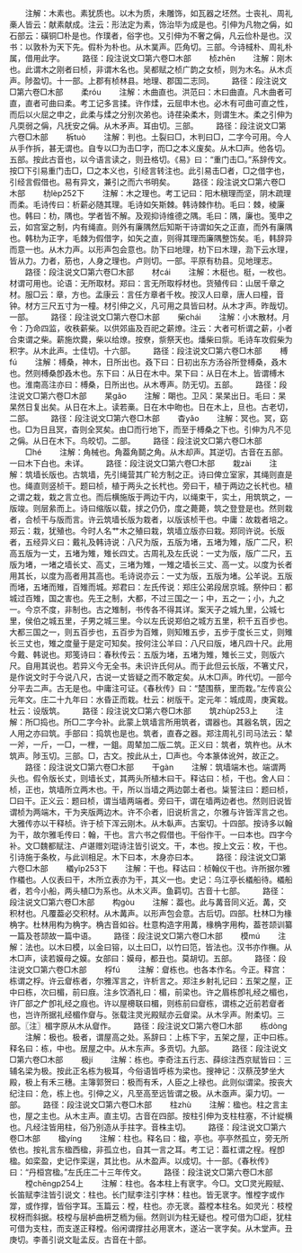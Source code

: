 <!-- { "loadSidebar": true } -->
　　注解：木素也。素犹质也。以木为质，未雕饰，如瓦器之坯然。士丧礼、周礼槀人皆云：献素献成。注云：形法定为素，饰治毕为成是也。引伸为凡物之偁，如石部云：磺铜□朴是也。作璞者，俗字也。又引伸为不奢之偁，凡云俭朴是也。汉书：以敦朴为天下先。假朴为朴也。从木菐声。匹角切。三部。今诗棫朴、周礼朴属，借用此字。
　　路径：段注说文□第六卷□木部
　　桢zhēn
　　注解：刚木也。此谓木之刚者曰桢，非谓木名也。吴都赋之桢广韵之女桢，则为木名。从木贞声。陟盈切。十一部。上郡有桢林县。地理、郡国二志同。
　　路径：段注说文□第六卷□木部
　　柔róu
　　注解：木曲直也。洪范曰：木曰曲直。凡木曲者可直，直者可曲曰柔。考工记多言揉。许作煣，云屈申木也。必木有可曲可直之性，而后以火屈之申之，此柔与煣之分别次弟也。诗荏染柔木，则谓生木。柔之引伸为凡耎弱之偁，凡抚安之偁。从木矛声。耳由切。三部。
　　路径：段注说文□第六卷□木部
　　柝tuò
　　注解：判也。土裂曰□，木判曰□，二字今可用。今人从手作拆，甚无谓也。自专以□为击□字，而□之本义废矣。从木□声。他各切。五部。按此古音也，以今语言读之，则丑格切。《易》曰：“重门击□。”系辞传文。按□下引易重门击□，□之本义也，引经言转注也。此引易击□者，□之借字也，引经言假借也。易有异文，兼引之而六书明矣。
　　路径：段注说文□第六卷□木部
　　朸lèp252下
　　注解：木之理也。考工记曰：阳木稹理而坚，阴木疏理而柔。毛诗传曰：析薪必随其理。毛诗如矢斯棘。韩诗棘作朸。毛曰：棘，棱廉也。韩曰：朸，隅也。学者皆不解。及观抑诗维德之隅。毛曰：隅，廉也。笺申之云，如宫室之制，内有绳直。则外有廉隅然后知斯干诗谓如矢之正直，而外有廉隅也。韩朸为正字，毛棘为假借字，如矢之直，则得其理而廉隅整饬矣。毛，韩辞异而意一也。从木力声。以形声包会意也。阞下曰地理，朸下曰木理，泐下云水理，皆从力。力者，筋也，人身之理也。卢则切。一部。平原有朸县。见地理志。
　　路径：段注说文□第六卷□木部
　　材cái
　　注解：木梃也。梃，一枚也。材谓可用也。论语：无所取材。郑曰：言无所取桴材也。货殖传曰：山居千章之材。服□云：章，方也。孟康云：言任方章者千枚。按汉人曰章，唐人曰橦，音钟。材方三尺五寸为一橦。材引伸之义，凡可用之具皆曰材。从木才声。昨哉切。一部。
　　路径：段注说文□第六卷□木部
　　柴chái
　　注解：小木散材。月令：乃命四监，收秩薪柴。以供郊庙及百祀之薪燎。注云：大者可析谓之薪，小者合束谓之柴。薪施炊爨，柴以给燎。按尞，祡祭天也。燔柴曰祡。毛诗车攻假柴为积字。从木此声。士佳切。十六部。
　　路径：段注说文□第六卷□木部
　　榑fú
　　注解：榑桑，神木，日所出也。叒下曰：日初出东方汤谷所登榑桑，叒木也。然则榑桑卽叒木也。东下曰：从日在木中。杲下曰：从日在木上。皆谓榑木也。淮南高注亦曰：榑桑，日所出也。从木尃声。防无切。五部。
　　路径：段注说文□第六卷□木部
　　杲ɡǎo
　　注解：朙也。卫风：杲杲出日。毛曰：杲杲然日复出矣。从日在木上。读若槀。日在木中昒也。日在木上，旦也。古老切，二部。
　　路径：段注说文□第六卷□木部
　　杳yǎo
　　注解：冥也。冥，窈也。□为日且冥，杳则全冥矣。由□而行地下，而至于榑桑之下也。引伸为凡不见之偁。从日在木下。鸟皎切。二部。
　　路径：段注说文□第六卷□木部
　　□hé
　　注解：角械也。角葢角鬬之角。从木却声。其逆切。古音在五部。一曰木下白也。未详。
　　路径：段注说文□第六卷□木部
　　栽zài
　　注解：筑墙长版也。古筑墙，先引绳营其广轮方制之正。诗曰俾立室家，其绳则直是也。绳直则竖桢干。题曰桢，植于两头之长杙也。旁曰干，植于两边之长杙也。植之谓之栽，栽之言立也。而后横施版于两边干内，以绳束干，实土，用筑筑之，一版竣。则层絫而上。诗曰缩版以载，捄之仍仍，度之薨薨，筑之登登是也。然则栽者，合桢干与版而言。许云筑墙长版为栽者，以版该桢干也。中庸：故栽者培之。郑云：栽，犹殖也。今时人名艹木之殖曰栽，筑墙立版亦曰栽。郑同许说。长版者，五经异义曰：戴礼及韩诗说：八尺为版，五版为堵，五堵为雉，版广二尺，积高五版为一丈，五堵为雉，雉长四丈。古周礼及左氏说：一丈为版，版广二尺，五版为堵，一堵之墙长丈、高丈，三堵为雉，一雉之墙长三丈、高一丈。以度为长者用其长，以度为高者用其高也。毛诗说亦云：一丈为版，五版为堵。公羊说。五版而堵，五堵而雉，百雉而城。郑君曰：左氏传说：郑庄公弟段居京城。祭仲曰：都城过百雉，国之害也。先王之制，大都，不过三国之一；中，五之一；小，九之一。今京不度，非制也。古之雉制，书传各不得其详。案天子之城九里，公城七里，侯伯之城五里，子男之城三里。今以左氏说郑伯之城方五里，积千五百步也。大都三国之一，则五百步也，五百步为百雉，则知雉五步，五步于度长三丈，则雉长三丈也，雉之度量于是定可知矣。按何注公羊曰：八尺曰版，堵凡四十尺。此用今戴、韩说也。郑笺诗曰：春秋传云：五版为堵，五堵为雉，雉长三丈，则版六尺。自用其说也。若异义今无全书。未识许氏何从。而于此但云长版，不箸丈尺，是作说文时于今说八尺，古说一丈皆疑之而不敢定矣。从木□声。昨代切。一部今分平去二声。古无是也。中庸注可证。《春秋传》曰：“楚围蔡，里而栽。”左传哀公元年文。庄二十九年曰：水昏正而栽。杜云：树版干。定元年：城成周，庚寅栽。杜云：设版筑。
　　路径：段注说文□第六卷□木部
　　筑zhùp253上
　　注解：所□捣也。所□二字今补。此蒙上筑墙言所用筑者，谓器也。其器名筑，因之人用之亦曰筑。手部曰：捣筑也是也。筑者，直舂之器。郑注周礼引司马法云：辇一斧，一斤，一□，一梩，一鉏。周辇加二版二筑。正义曰：筑者，筑杵也。从木筑声。陟玉切。三部。□，古文。按此从土，□声也。今本篆体讹舛，故正之。
　　路径：段注说文□第六卷□木部
　　干ɡàn
　　注解：筑墙端木也。端谓两头也。假令版长丈，则墙长丈，其两头所植木曰干。释诂曰：桢，干也。舍人曰：桢，正也，筑墙所立两木也。干，所以当墙之两边鄣土者也。粊誓注曰：题曰桢，□曰干。正义云：题曰桢，谓当墙两端者。旁曰干，谓在墙两边者也。然则旧说皆谓桢为两端木，干为夹版两边木。许不尒者，旧说析言之，尔雅与许皆浑言之也。大雅传亦以干释桢。许于桢下浑云刚木。从木倝声。古案切。十四部。按诗多以翰为干，故尔雅毛传曰：翰，干也。言六书之假借也。干俗作干。一曰本也。四字今补。文□魏都赋注、卢谌赠刘琨诗注皆引说文。干，本也。按上文云：枚，干也。引诗施于条枚，与此训相足。木下曰本，木身亦曰本。
　　路径：段注说文□第六卷□木部
　　檥yǐp253下
　　注解：干也。释诂曰：桢翰仪干也。许所据尔雅作檥也。人仪表曰干，木所立表亦为干，其义一也。史记：乌江亭长檥船待。檥船者，若今小船，两头植□为系也。从木义声。鱼羁切。古音十七部。
　　路径：段注说文□第六卷□木部
　　构ɡòu
　　注解：葢也。此与冓音同义近。冓，交积材也。凡覆葢必交积材。从木冓声。以形声包会意。古后切。四部。杜林□为椽桷字。杜林用构为桷字。桷古音如谷。杜意构造字用冓，椽桷字用构，葢苍颉训纂一篇及苍颉故一篇中语。
　　路径：段注说文□第六卷□木部
　　模mú
　　注解：法也。以木曰模，以金曰镕，以土曰□，以竹曰笵，皆法也。汉书亦作橅。从木□声，读若嫫母之嫫。女部曰：嫫母，都丑也。莫胡切。五部。
　　路径：段注说文□第六卷□木部
　　桴fú
　　注解：睂栋也。也各本作名。今正。释宫：栋谓之桴。许云睂栋者，尔雅浑言之，许析言之。郑注乡射礼记曰：五架之屋，正中曰栋，次曰楣，前曰庪。注乡饮酒礼曰：楣，前梁也。许之眉栋卽礼经之楣也，许厂部之厃卽礼经之庪也。许以屋櫋联曰楣，则栋前曰睂栋，谓栋之近前若睂者也，岂许所据礼经楣作睂与。张载注灵光殿赋亦云睂梁。从木孚声。附柔切。三部。〖注〗楣字原从木从睂作。
　　路径：段注说文□第六卷□木部
　　栋dònɡ
　　注解：极也。极者，谓屋高之处。系辞曰：上栋下宇，五架之屋，正中曰栋。释名曰：栋，中也。居屋之中。从木东声。多贡切。九部。
　　路径：段注说文□第六卷□木部
　　极jí
　　注解：栋也。李奇注五行志、薛综注西京赋皆曰：三辅名梁为极。按此正名栋为极耳，今俗语皆呼栋为梁也。搜神记：汉蔡茂梦坐大殿，极上有禾三穗。主簿郭贺曰：极而有禾，人臣之上禄也。此则似谓梁。按丧大纪注曰：危，栋上也。引伸之义，凡至高至远皆谓之极。从木亟声。渠力切。一部。
　　路径：段注说文□第六卷□木部
　　柱zhù
　　注解：楹也。柱之言主也，屋之主也。从木主声。直主切。古音在四部。按柱引伸为支柱柱塞，不计緃横也。凡经注皆用柱，俗乃别造从手拄字。音株主切。
　　路径：段注说文□第六卷□木部
　　楹yínɡ
　　注解：柱也。释名曰：楹，亭也。亭亭然孤立，旁无所依也。按礼言东楹西楹，非孤立也，自其一言之耳。考工记：葢杠谓之桯。桯卽楹。如栾盈，史记作栾逞，其比也。从木盈声。以成切。十一部。《春秋传》曰：“丹桓宫楹。”左氏庄二十三年传文。
　　路径：段注说文□第六卷□木部
　　樘chēnɡp254上
　　注解：柱也。各本柱上有衺字。今□。文□灵光殿赋、长笛赋李注皆引说文：柱也。长门赋李注引字林：柱也。皆无衺字。惟樘字或作牚，或作撑，皆俗字耳。玉篇云：樘，柱也。亦无衺。葢樘本柱名。如灵光：枝樘杈枒而斜据。枝樘与层栌曲枅芝栭为俪。然则训为柱无疑也。樘可借为□歫，犹柱可借为支柱，而支遂正释樘。俗闲谓撑拄必用衺木，遂沾一衺字矣。从木堂声。丑庚切。李善引说文耻孟反。古音在十部。
